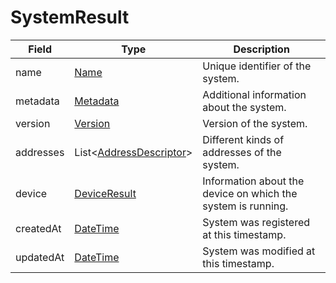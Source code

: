 # SystemResult

Field | Type | Description
--- | --- | ---
name | [Name](../primitives.md#name) | Unique identifier of the system.
metadata | [Metadata](../data-models/metadata.md) | Additional information about the system.
version | [Version](../primitives.md#version) | Version of the system.
addresses | List<[AddressDescriptor](../data-models/address-descriptor.md)> | Different kinds of addresses of the system.
device | [DeviceResult](../data-models/device-result.md) | Information about the device on which the system is running.
createdAt | [DateTime](../primitives.md#datetime) | System was registered at this timestamp.
updatedAt | [DateTime](../primitives.md#datetime) | System was modified at this timestamp.